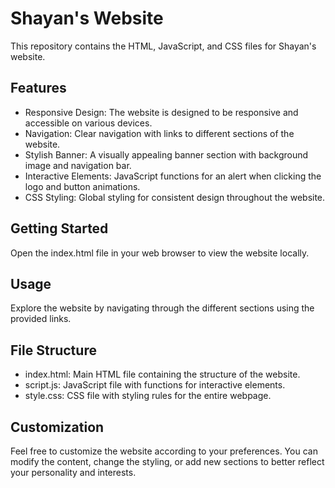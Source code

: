# Shayan's Website

This repository contains the HTML, JavaScript, and CSS files for Shayan's website.

## Features
- Responsive Design: The website is designed to be responsive and accessible on various devices.
- Navigation: Clear navigation with links to different sections of the website.
- Stylish Banner: A visually appealing banner section with background image and navigation bar.
- Interactive Elements: JavaScript functions for an alert when clicking the logo and button animations.
- CSS Styling: Global styling for consistent design throughout the website.

## Getting Started
Open the index.html file in your web browser to view the website locally.

## Usage
Explore the website by navigating through the different sections using the provided links.

## File Structure
- index.html: Main HTML file containing the structure of the website.
- script.js: JavaScript file with functions for interactive elements.
- style.css: CSS file with styling rules for the entire webpage.

## Customization
Feel free to customize the website according to your preferences. You can modify the content, change the styling, or add new sections to better reflect your personality and interests.
